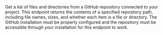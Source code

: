 Get a list of files and directories from a GitHub repository connected to your project. This endpoint returns the contents of a specified repository path, including file names, sizes, and whether each item is a file or directory. The GitHub installation must be properly configured and the repository must be accessible through your installation for this endpoint to work.